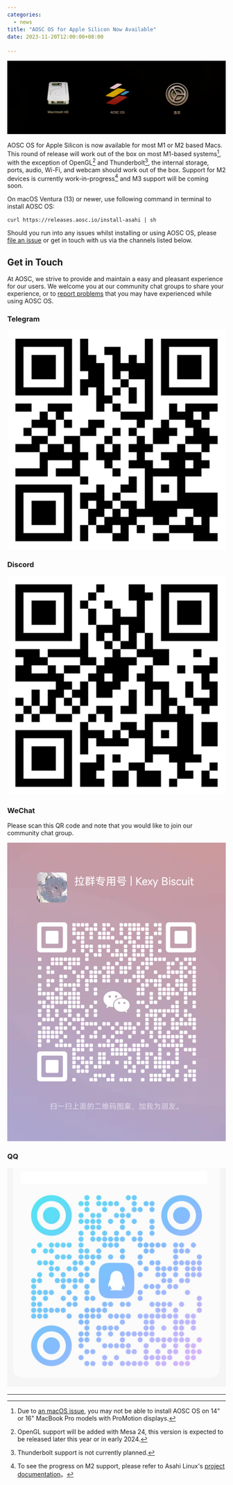 ```yaml
---
categories:
  - news
title: "AOSC OS for Apple Silicon Now Available"
date: 2023-11-20T12:00:00+08:00

---
```


![AOSC OS at the Apple Startup Manager.](https://raw.githubusercontent.com/AOSC-Dev/newsroom/master/special-issue/20231120/imgs/apple-silicon.jpg)

AOSC OS for Apple Silicon is now available for most M1 or M2 based Macs. This
round of release will work out of the box on most M1-based systems[^1], with
the exception of OpenGL[^2] and Thunderbolt[^3], the internal storage, ports,
audio, Wi-Fi, and webcam should work out of the box. Support for M2 devices is
currently work-in-progress[^4] and M3 support will be coming soon.

On macOS Ventura (13) or newer, use following command in terminal to install
AOSC OS:

```
curl https://releases.aosc.io/install-asahi | sh
```

Should you run into any issues whilst installing or using AOSC OS, please
[file an issue](https://github.com/AOSC-Dev/aosc-os-abbs/issues/new?assignees=&labels=&projects=&template=bug-report.yml) 
or get in touch with us via the channels listed below.

Get in Touch
----

At AOSC, we strive to provide and maintain a easy and pleasant experience for our users. We welcome you at our community chat groups to share your experience, or to [report problems](https://github.com/AOSC-Dev/aosc-os-abbs/issues/new?assignees=&labels=&projects=&template=bug-report.yml) that you may have experienced while using AOSC OS. 

### Telegram

![telegram](https://raw.githubusercontent.com/AOSC-Dev/newsroom/master/special-issue/20231120/imgs/telegram.png)

### Discord

![discord](https://raw.githubusercontent.com/AOSC-Dev/newsroom/master/special-issue/20231120/imgs/discord.png)

### WeChat

Please scan this QR code and note that you would like to join our community chat group.

![wechat](https://raw.githubusercontent.com/AOSC-Dev/newsroom/master/special-issue/20231120/imgs/wechat.png)

### QQ

![qq](https://raw.githubusercontent.com/AOSC-Dev/newsroom/master/special-issue/20231120/imgs/qq.jpg)

----

[^1]: Due to [an macOS issue](https://github.com/AsahiLinux/docs/wiki/macOS-Sonoma-Boot-Failures), you may not be able to install AOSC OS on 14" or 16" MacBook Pro models with ProMotion displays.
[^2]: OpenGL support will be added with Mesa 24, this version is expected to be released later this year or in early 2024.
[^3]: Thunderbolt support is not currently planned.
[^4]: To see the progress on M2 support, please refer to Asahi Linux's [project documentation](https://github.com/AsahiLinux/docs/wiki/M2-Series-Feature-Support)。
